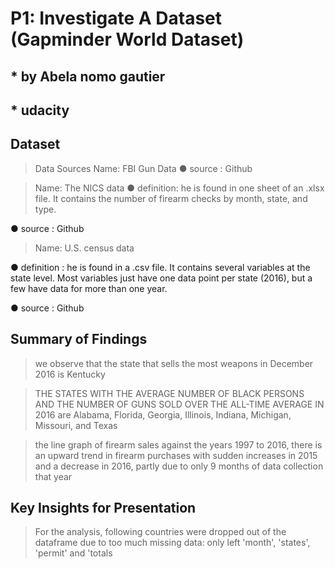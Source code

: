 # P1: Investigate A Dataset (Gapminder World Dataset)
## * by Abela nomo gautier
## * udacity


## Dataset

> Data Sources
> Name: FBI Gun Data 
● source : Github

> Name: The NICS data
● definition: he is found in one
sheet of an .xlsx file. It contains
the number of firearm checks by
month, state, and type.

● source : Github

> Name: U.S. census data 

● definition : he is found in a .csv file. It contains several
variables at the state level. Most variables just have one data
point per state (2016), but a few have data for more than one year.

● source : Github


## Summary of Findings
> we observe that the state that sells the most weapons in December 2016 is Kentucky 

> THE STATES WITH THE AVERAGE NUMBER OF BLACK PERSONS AND THE NUMBER OF GUNS SOLD OVER THE ALL-TIME AVERAGE IN 2016 are Alabama, Florida, Georgia, Illinois, Indiana, Michigan, Missouri, and Texas

> the line graph of firearm sales against the years 1997 to 2016, there is an upward trend in firearm purchases with sudden increases in 2015 and a decrease in 2016, partly due to only 9 months of data collection that year
>

## Key Insights for Presentation

> For the analysis, following countries were dropped out of the dataframe due to too much missing data: only left 'month', 'states', 'permit' and 'totals
